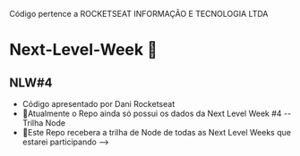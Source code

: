 Código pertence a ROCKETSEAT INFORMAÇÃO E TECNOLOGIA LTDA

# Next-Level-Week 🚀

## NLW#4
 - Código apresentado por Dani Rocketseat
 - 🚀Atualmente o Repo ainda só possui os dados da Next Level Week #4 -- Trilha Node
 - 🚀Este Repo recebera a trilha de Node de todas as Next Level Weeks que estarei participando
 -->
